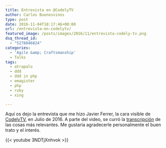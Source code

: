 ```yaml
---
title: Entrevista en @CodelyTV
author: Carlos Buenosvinos
type: post
date: 2016-11-04T18:17:46+00:00
url: /entrevista-en-codelytv/
featured_image: /posts/images/2016/11/entrevista-codely-tv.png
dsq_thread_id:
  - "5278846824"
categories:
  - 'Agile &amp; Craftsmanship'
  - Talks
tags:
  - atrapalo
  - ddd
  - ddd in php
  - emagister
  - php
  - ruby
  - xing

---
```

Aquí os dejo la entrevista que me hizo Javier Ferrer, la cara visible de <a href="http://codely.tv/entrevistas/carlos-buenosvinos-director-tecnico-xing-cto-atrapalo/" target="_blank">CodelyTV</a>, en Julio de 2016. A parte del video, se curró la <a href="http://codely.tv/entrevistas/carlos-buenosvinos-director-tecnico-xing-cto-atrapalo/" target="_blank">transcripción</a> de las cosas más relevantes. Me gustaría agradecerle personalmente el buen trato y el interés.
  
<!--more-->

{{< youtube 3NDTjXnhvok >}}